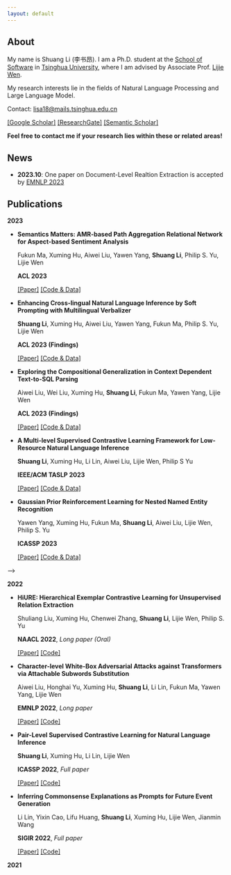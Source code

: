 ```yaml
---
layout: default
---
```


## About

My name is Shuang Li (李书昂). I am a Ph.D. student at the [School of Software](https://www.thss.tsinghua.edu.cn/) in [Tsinghua University](https://www.tsinghua.edu.cn/), where I am advised by Associate Prof. [Lijie Wen](https://www.thss.tsinghua.edu.cn/faculty/wenlijie.htm).

My research interests lie in the fields of Natural Language Processing and Large Language Model.
<!-- In particular, I am interested in mining information from heterogeneous data sources and focusing on:

- Automated fact-checking (especially fact-checking large language models),
- Low-resource, open-world information extraction,
- Data discovery, especially to query joinable and unionable tables from data lake tables. -->

Contact: <lisa18@mails.tsinghua.edu.cn>

[[Google Scholar]](https://scholar.google.com/citations?user=LSTOX04AAAAJ&hl=en) [[ResearchGate]](https://www.researchgate.net/profile/Shuang-Li-64) [[Semantic Scholar]](https://www.semanticscholar.org/author/Shuang-Li/2133436155)

**Feel free to contact me if your research lies within these or related areas!**

## News

- **2023.10**: One paper on Document-Level Realtion Extraction is accepted by [EMNLP 2023](https://2023.emnlp.org)

## Publications

<!-- <sup>*</sup> denotes equal contribution. -->

**2023**

- **Semantics Matters: AMR-based Path Aggregation Relational Network for Aspect-based Sentiment Analysis**

  Fukun Ma, Xuming Hu, Aiwei Liu, Yawen Yang, **Shuang Li**, Philip S. Yu, Lijie Wen
  
  **ACL 2023**

  [[Paper]](xuminghu.github.io) [[Code & Data]](xuminghu.github.io)

- **Enhancing Cross-lingual Natural Language Inference by Soft Prompting with Multilingual Verbalizer**

  **Shuang Li**, Xuming Hu, Aiwei Liu, Yawen Yang, Fukun Ma, Philip S. Yu, Lijie Wen
  
  **ACL 2023 (Findings)**

  [[Paper]](xuminghu.github.io) [[Code & Data]](xuminghu.github.io)

- **Exploring the Compositional Generalization in Context Dependent Text-to-SQL Parsing**

  Aiwei Liu, Wei Liu, Xuming Hu, **Shuang Li**, Fukun Ma, Yawen Yang, Lijie Wen
  
  **ACL 2023 (Findings)**

  [[Paper]](xuminghu.github.io) [[Code & Data]](xuminghu.github.io)

- **A Multi-level Supervised Contrastive Learning Framework for Low-Resource Natural Language Inference**

  **Shuang Li**, Xuming Hu, Li Lin, Aiwei Liu, Lijie Wen, Philip S Yu
  
  **IEEE/ACM TASLP 2023**

  [[Paper]](https://arxiv.org/pdf/2205.15550.pdf) [[Code & Data]](https://github.com/THU-BPM/MultiSCL)


- **Gaussian Prior Reinforcement Learning for Nested Named Entity Recognition**

  Yawen Yang, Xuming Hu, Fukun Ma, **Shuang Li**, Aiwei Liu, Lijie Wen, Philip S. Yu
  
  **ICASSP 2023**

  [[Paper]](https://arxiv.org/pdf/2305.07266.pdf) [[Code & Data]](thulishuang.github.io)

 -->

**2022**
  
- **HiURE: Hierarchical Exemplar Contrastive Learning for Unsupervised Relation Extraction**

  Shuliang Liu, Xuming Hu, Chenwei Zhang, **Shuang Li**, Lijie Wen, Philip S. Yu
  
  **NAACL 2022**, *Long paper (Oral)*

  [[Paper]](https://arxiv.org/abs/2205.02225) [[Code]](https://github.com/THU-BPM/HiURE)

- **Character-level White-Box Adversarial Attacks against Transformers via Attachable Subwords Substitution**
  
  Aiwei Liu, Honghai Yu, Xuming Hu, **Shuang Li**, Li Lin, Fukun Ma, Yawen Yang, Lijie Wen

  **EMNLP 2022**, *Long paper*

  [[Paper]](https://arxiv.org/abs/2210.17004) [[Code]](https://github.com/THU-BPM/CWBA)

- **Pair-Level Supervised Contrastive Learning for Natural Language Inference**

  **Shuang Li**, Xuming Hu, Li Lin, Lijie Wen
  
  **ICASSP 2022**, *Full paper*

  [[Paper]](https://arxiv.org/abs/2201.10927) [[Code]](https://github.com/THU-BPM/PairSCL)

- **Inferring Commonsense Explanations as Prompts for Future Event Generation**

  Li Lin, Yixin Cao, Lifu Huang, **Shuang Li**, Xuming Hu, Lijie Wen, Jianmin Wang
  
  **SIGIR 2022**, *Full paper*

  [[Paper]](https://arxiv.org/abs/2201.07099) [[Code]](https://github.com/THU-BPM/CoEP)


**2021**

